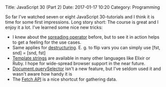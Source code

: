 Title: JavaScript 30 (Part 2)
Date: 2017-01-17 10:20
Category: Programming

So far I've watched seven or eight JavaScript 30-tutorials and I think it is time for some first impressions. Long story short: The course is great and I enjoy it a lot. I've learned some nice new tricks:

* I knew about the [spreading operator](https://developer.mozilla.org/en-US/docs/Web/JavaScript/Reference/Operators/Spread_operator) before, but to see it in action helps to get a feeling for the use cases.
* Same applies for [destructuring](https://developer.mozilla.org/en-US/docs/Web/JavaScript/Reference/Operators/Destructuring_assignment). E. g. to flip vars you can simply use [fst, snd] = [snd, fst]
* [Template strings](https://developer.mozilla.org/en-US/docs/Web/JavaScript/Reference/Template_literals) are available in many other languages like Elixir or Ruby. I hope for wide-spread browser support in the near future.
* [Document.querySelector](https://developer.mozilla.org/en-US/docs/Web/API/Document/querySelector) isn't a new feature, but I've seldom used it and wasn't aware how handy it is
* The [Fetch API](https://developer.mozilla.org/en-US/docs/Web/API/Fetch_API) is a nice shortcut for gathering data.
